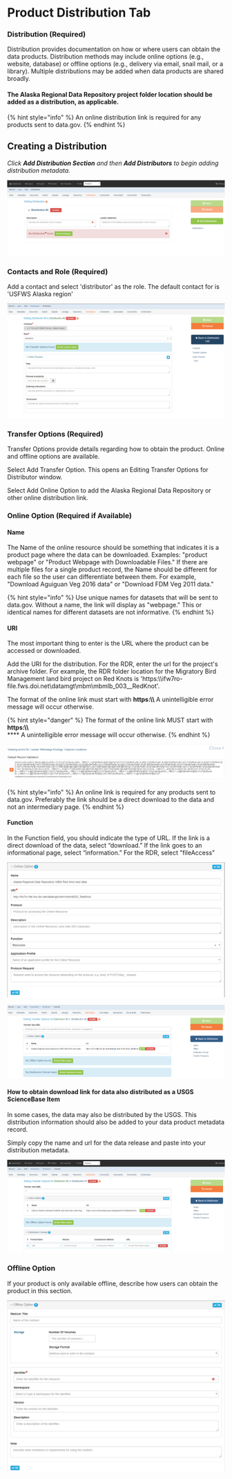 # Product Distribution Tab

### **Distribution (Required)**

Distribution provides documentation on how or where users can obtain the data products.  Distribution methods may include online options (e.g., website, database) or offline options (e.g., delivery via email, snail mail, or a library).  Multiple distributions may be added when data products are shared broadly.

#### The Alaska Regional Data Repository project folder location should be added as a distribution, as applicable.  &#x20;

{% hint style="info" %}
An online distribution link is required for any products sent to data.gov.
{% endhint %}

## Creating a Distribution

_Click **Add Distribution Section** and then **Add Distributors** to begin adding distribution metadata._

![Blank Distribution Entry](<../.gitbook/assets/image (9).png>)

### Contacts and Role (Required)

Add a contact and select 'distributor' as the role.  The default contact for is 'USFWS Alaska region'

![Example Alaska region contact and role entry](<../.gitbook/assets/image (63).png>)

### Transfer Options (Required)

Transfer Options provide details regarding how to obtain the product. Online and offline options are available.

Select Add Transfer Option.  This opens an Editing Transfer Options for Distributor window.

Select Add Online Option to add the Alaska Regional Data Repository or other online distribution link.

### Online Option (Required if Available)

#### Name

The Name of the online resource should be something that indicates it is a product page where the data can be downloaded. Examples: "product webpage" or "Product Webpage with Downloadable Files." If there are multiple files for a single product record, the Name should be different for each file so the user can differentiate between them. For example, "Download Aguiguan Veg 2016 data" or "Download FDM Veg 2011 data."

{% hint style="info" %}
Use unique names for datasets that will be sent to data.gov. Without a name, the link will display as "webpage."  This or identical names for different datasets are not informative.
{% endhint %}

#### URI

The most important thing to enter is the URL where the product can be accessed or downloaded.

Add the URI for the distribution.  For the RDR, enter the url for the project's archive folder.  For example, the RDR folder location for the Migratory Bird Management land bird project on Red Knots is 'https:\\\ifw7ro-file.fws.doi.net\datamgt\mbm\mbmlb_003\__RedKnot'.

The format of the online link must start with **https:\\\\** A unintelligible error message will occur otherwise.

{% hint style="danger" %}
&#x20; The format of the online link MUST start with **https:\\\\** \
&#x20; ****  A unintelligible error message will occur otherwise.
{% endhint %}

![undecipherable error message that occurs when the distribution URL format does not begin with https:\\\\](<../.gitbook/assets/image (58).png>)

{% hint style="info" %}
An online link is required for any products sent to data.gov. Preferably the link should be a direct download to the data and not an intermediary page.
{% endhint %}

#### Function

In the Function field, you should indicate the type of URL. If the link is a direct download of the data, select “download.” If the link goes to an informational page, select “information.”  For the RDR, select "fileAccess"

![Example Alaska Regional Data REpository Distribution online option entry](<../.gitbook/assets/image (48).png>)

![Example Alaska Regional Data Repository Distribution Entry](<../.gitbook/assets/image (66).png>)

#### How to obtain download link for data also distributed as a USGS ScienceBase Item

In some cases, the data may also be distributed by the USGS.  This distribution information should also be added to your data product metadata record. &#x20;

Simply copy the name and url for the data release and paste into your distribution metadata.

![Example USGS ScienceBase distribution entry](<../.gitbook/assets/image (69).png>)

### Offline Option

If your product is only available offline, describe how users can obtain the product in this section.

![Blank offline distribution entry fields](<../.gitbook/assets/image (10).png>)
